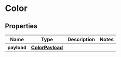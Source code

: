 

# Color


## Properties

| Name | Type | Description | Notes |
|------------ | ------------- | ------------- | -------------|
|**payload** | [**ColorPayload**](ColorPayload.md) |  |  |



